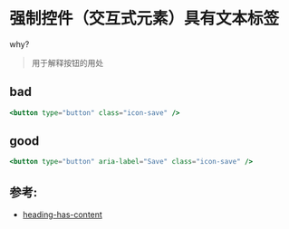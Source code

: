 # 强制控件（交互式元素）具有文本标签

why?

> 用于解释按钮的用处

## bad

```jsx
<button type="button" class="icon-save" />
```

## good

```jsx
<button type="button" aria-label="Save" class="icon-save" />
```

## 参考:

- [heading-has-content](https://github.com/jsx-eslint/eslint-plugin-react/blob/c42b624d0fb9ad647583a775ab9751091eec066f/docs/rules/heading-has-content)

